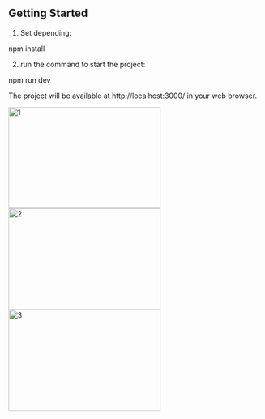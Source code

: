 ## Getting Started

1) Set depending:

npm install

2) run the command to start the project:

npm run dev

The project will be available at http://localhost:3000/ in your web browser.



<img src="[https://github.com/LeonidSerafimovich/NavBarNext13React/blob/main/Screenshot%202023-10-06%20123317.png]" alt="1" width="300" height="200">

<img src="[https://github.com/LeonidSerafimovich/NavBarNext13React/blob/main/Screenshot%202023-10-06%20123251.png]" alt="2" width="300" height="200">

<img src="[https://github.com/LeonidSerafimovich/NavBarNext13React/blob/main/Screenshot%202023-10-06%20123317.png]" alt="3" width="300" height="200">
